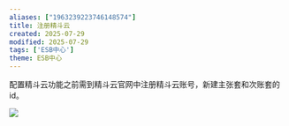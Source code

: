 ```yaml
---
aliases: ["1963239223746148574"]
title: 注册精斗云
created: 2025-07-29
modified: 2025-07-29
tags: ['ESB中心']
theme: ESB中心
---
```


配置精斗云功能之前需到精斗云官网中注册精斗云账号，新建主张套和次账套的id。

![](https://myhelpdoc.oss-cn-heyuan.aliyuncs.com/mdimages/2136503d6125b4bf6fb6c153a12d04f8.jpg)